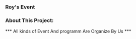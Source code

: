 ### Roy's Event

### About This Project:
*** All kinds of Event And programm Are Organize By Us ***
